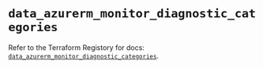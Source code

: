 # `data_azurerm_monitor_diagnostic_categories`

Refer to the Terraform Registory for docs: [`data_azurerm_monitor_diagnostic_categories`](https://www.terraform.io/docs/providers/azurerm/d/monitor_diagnostic_categories).
